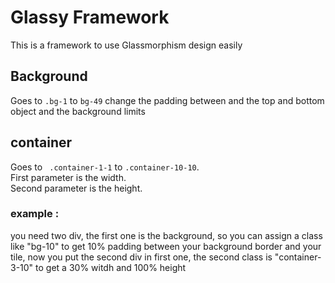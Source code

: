 # Glassy Framework

This is a framework to use Glassmorphism design easily



## Background 

Goes to 
```.bg-1``` to ```bg-49``` change the padding between and the top and bottom object
and the background limits

## container

Goes to 
``` .container-1-1``` to ```.container-10-10```.  
First parameter is the width.  
Second parameter is the height.  

### example :
you need two div, the first one is the background, so you can
assign a class like "bg-10" to get 10% padding between your background border
and your tile, now you put the second div in first one, the second class is "container-3-10" to get a 30% witdh
and 100% height
